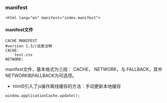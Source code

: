 ### manifest
```
<html lang="en" manifest="index.manifest">
```
#### manifest文件
```
CACHE MANIFEST
#version 1.3//这是注释
CACHE:
    test.css
NETWORK:
```
manifest文件，基本格式为三段： CACHE， NETWORK，与 FALLBACK，其中NETWORK和FALLBACK为可选项。
* html5引入了js操作离线缓存的方法：手动更新本地缓存
```
window.applicationCache.update();
```